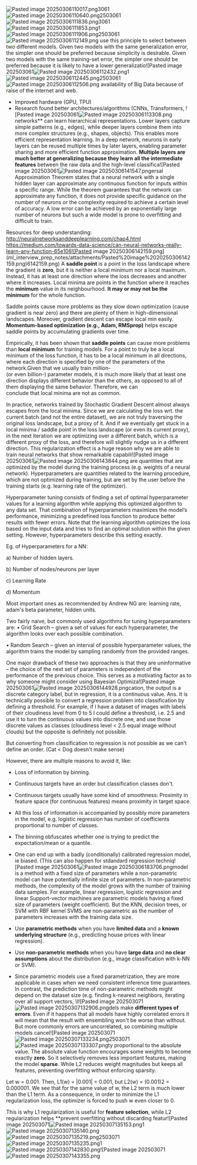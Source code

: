 
![Pasted image 20250306110017.png](attachments/Pasted%20image%2020250306110017.png)3061![Pasted image 20250306110640.png](attachments/Pasted%20image%2020250306110640.png)2503061![Pasted image 20250306111836.png](attachments/Pasted%20image%2020250306111836.png)3061![Pasted image 20250306111853.png](attachments/Pasted%20image%2020250306111853.png)1![Pasted image 20250306111906.png](attachments/Pasted%20image%2020250306111906.png)2503061![Pasted image 20250306112149.png](attachments/Pasted%20image%2020250306112149.png) use this principle to select between two different models. Given two models with the same generalization error, the simpler one should be preferred because simplicity is desirable. Given two models with the same training-set error, the simpler one should be preferred because it is likely to have a lower generalizatio![Pasted image 202503061![Pasted image 20250306112432.png](attachments/Pasted%20image%2020250306112432.png)1![Pasted image 20250306112445.png](attachments/Pasted%20image%2020250306112445.png)2503061![Pasted image 20250306112506.png](attachments/Pasted%20image%2020250306112506.png) availability of Big Data because of raise of the internet and web.
- Improved hardware (GPU, TPU)
- Research found better architectures/algorithms (CNNs, Transformers, ![Pasted image 202503061![Pasted image 20250306113308.png](attachments/Pasted%20image%2020250306113308.png)networks** can learn hierarchical representations. Lower layers capture simple patterns (e.g., edges), while deeper layers combine them into more complex structures (e.g., shapes, objects). This enables more efficient representation learning.
In a deep network, neurons in early layers can be reused multiple times by later layers, enabling parameter sharing and more efficient function approximation.
**Multiple layers are much better at generalizing because they learn all the intermediate features** between the raw data and the high-level classifica![Pasted image 202503061![Pasted image 20250306141547.png](attachments/Pasted%20image%2020250306141547.png)ersal Approximation Theorem states that a neural network with a single hidden layer can approximate any continuous function for inputs within a specific range. While the theorem guarantees that the network can approximate any function, it does not provide specific guidance on the number of neurons or the complexity required to achieve a certain level of accuracy. A low error can be achieved by an exponentially large number of neurons but such a wide model is prone to overfitting and difficult to train.

Resources for deep understanding:
http://neuralnetworksanddeeplearning.com/chap4.html
https://medium.com/towards-data-science/can-neural-networks-really-learn-any-function-65e106![Pasted image 20250306142159.png](ml_interview_prep_notes/attachments/Pasted%20image%2020250306142159.png)6142159.png)
A **saddle point** is a point in the loss landscape where the gradient is **zero**, but it is neither a local minimum nor a local maximum. Instead, it has at least one direction where the loss decreases and another where it increases.
Local minima are points in the function where it reaches the **minimum** value in its neighbourhood. **It may or may not be the minimum** for the whole function.

Saddle points cause more problems as they slow down optimization (cause gradient is near zero) and there are plenty of them in high-dimensional landscapes. Moreover, gradient descent can escape local min easily.
**Momentum-based optimization (e.g., Adam, RMSprop)** helps escape saddle points by accumulating gradients over time.

Empirically, it has been shown that **saddle points** can cause more problems than **local minimum** for training models. For a point to truly be a local minimum of the loss function, it has to be a local minimum in all directions, where each direction is specified by one of the parameters of the network.Given that we usually train million-  
(or even billion-) parameter models, it is much more likely that at least one direction displays different behavior than the others, as opposed to all of them displaying the same behavior. Therefore, we can  
conclude that local minima are not as common.

In practice, networks trained by Stochastic Gradient Descent almost always escapes from the local minima. Since we are calculating the loss wrt. the current batch (and not the entire dataset), we are not truly traversing the original loss landscape, but a proxy of it. And if we eventually get stuck in a local minima / saddle point in the loss landscape (or even its current proxy), in the next iteration we are optimizing over a different batch, which is a different proxy of the loss, and therefore will slightly nudge us in a different direction. This regularization effect is a huge reason why we are able to train neural networks that show remarkable capabili![Pasted image 202503061![Pasted image 20250306143844.png](attachments/Pasted%20image%2020250306143844.png) are quantities that are optimized by the model during the training process (e.g. weights of a neural network). Hyperparameters are quantities related to the learning procedure, which are not optimized during training, but are set by the user before the training starts (e.g. learning rate of the optimizer).

Hyperparameter tuning consists of finding a set of optimal hyperparameter values for a learning algorithm while applying this optimized algorithm to any data set. That combination of hyperparameters maximizes the model’s performance, minimizing a predefined loss function to produce better results with fewer errors. Note that the learning algorithm optimizes the loss based on the input data and tries to find an optimal solution within the given setting. However, hyperparameters describe this setting exactly.

Eg. of Hyperparameters for a NN:

a) Number of hidden layers.

b) Number of nodes/neurons per layer

c) Learning Rate

d) Momentum

Most important ones as recommended by Andrew NG are: learning rate, adam's beta parameter, hidden units.

Two fairly naive, but commonly used algorithms for tuning hyperparameters are:
• Grid Search – given a set of values for each hyperparameter, the algorithm looks over each possible combination.

• Random Search – given an interval of possible hyperparameter values, the algorithm trains the model by sampling randomly from the provided ranges.

One major drawback of these two approaches is that they are uninformative – the choice of the next set of parameters is independent of the performance of the previous choice. This serves as a motivating factor as to why someone might consider using Bayesian Optimiza![Pasted image 202503061![Pasted image 20250306144928.png](attachments/Pasted%20image%2020250306144928.png)cation, the output is a discrete category label, but in regression, it is a continuous value.
Ans. It is technically possible to convert a regression problem into classification by defining a threshold. For example, if I have a dataset of images with labels of their cloudiness level from 0 to 5 I could define a threshold, i.e. 2.5 and use it to turn the continuous values into discrete one, and use those discrete values as classes (cloudiness level < 2.5 equal image without clouds) but the opposite is definitely not possible.

But converting from classification to regression is not possible as we can't define an order. (Cat < Dog doesn't make sense)

However, there are multiple reasons to avoid it, like:

- Loss of information by binning.
    
- Continuous targets have an order but classification classes don't.
    
- Continuous targets usually have some kind of smoothness: Proximity in feature space (for continuous features) means proximity in target space.
    
- All this loss of information is accompanied by possibly more parameters in the model, e.g. logistic regression has number of coefficients proportional to number of classes.
    
- The binning obfuscates whether one is trying to predict the expectation/mean or a quantile.
    
- One can end up with a badly (conditionally) calibrated regression model, ie biased. (This can also happen for stdandard regression techniq![Pasted image 202503061![Pasted image 20250306183706.png](attachments/Pasted%20image%2020250306183706.png)model is a method with a fixed size of parameters while a non-parametric model can have potentially infinite size of parameters. In non-parametric methods, the complexity of the model grows with the number of training data samples. For example, linear regression, logistic regression and linear Support-vector machines are parametric models having a fixed size of parameters (weight coefficient). But the KNN, decision trees, or SVM with RBF kernel SVMS are non-parametric as the number of parameters increases with the training data size.

- Use **parametric methods** when you have **limited data** and a **known underlying structure** (e.g., predicting house prices with linear regression).
- Use **non-parametric methods** when you have **large data** and **no clear assumptions** about the distribution (e.g., image classification with k-NN or SVM).
- Since parametric models use a fixed parametrization, they are more applicable in cases when we need consistent inference time guarantees. In contrast, the prediction time of non-parametric methods might depend on the dataset size (e.g. finding k-nearest neighbors, iterating over all support vectors, \l![Pasted image 202503071![Pasted image 20250307132906.png](attachments/Pasted%20image%2020250307132906.png)dels make **different types of errors**. Even if it happens that all models have highly correlated errors it will mean that the result with ensembling won't be worse than without. But more commonly errors are uncorrelated, so combining multiple models cancel![Pasted image 202503071![Pasted image 20250307133234.png](attachments/Pasted%20image%2020250307133234.png)2503071![Pasted image 20250307133307.png](attachments/Pasted%20image%2020250307133307.png)ty proportional to the absolute value. The absolute value function encourages some weights to become exactly **zero**. So it selectively removes less important features, making the model **sparse**. While L2 reduces weight magnitudes but keeps all features, preventing overfitting without enforcing sparsity.

Let w = 0.001. Then, L1(w) = |0.001| = 0.001, but L2(w) = (0.001)2 = 0.000001. We see that for the same value of w, the L2 term is much lower than the L1 term. As a consequence, in order to minimize the L1 regularization loss, the optimizer is forced to push w even closer to 0.

This is why L1 regularization is useful for **feature selection**, while L2 regularization helps **prevent overfitting without discarding featur![Pasted image 202503071![Pasted image 20250307135153.png](attachments/Pasted%20image%2020250307135153.png)1![Pasted image 20250307135140.png](attachments/Pasted%20image%2020250307135140.png)![Pasted image 20250307135219.png](attachments/Pasted%20image%2020250307135219.png)2503071![Pasted image 20250307135235.png](attachments/Pasted%20image%2020250307135235.png)1![Pasted image 20250307142830.png](attachments/Pasted%20image%2020250307142830.png)![Pasted image 202503071![Pasted image 20250307143355.png](attachments/Pasted%20image%2020250307143355.png)